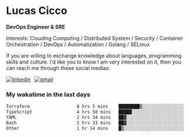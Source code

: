 # Lucas Cicco

**DevOps Engineer & SRE**

Interests: Clouding Computing / Distributed System / Security / Container Orchestration / DevOps / Automatization / Golang / SELinux

If you are willing to exchange knowledge about languages, programming skills and culture. I'd like you to know I am very interested on it, then you can reach me through those social medias:

<div style="display: flex; align-items: center; gap: 10px;">
  <a href="https://www.linkedin.com/in/lucas-vitor-de-cicco" target="_blank">
    <img
      src="https://img.shields.io/badge/-LinkedIn-%230077B5?style=for-the-badge&logo=linkedin&logoColor=white"
      alt="linkedin"
      target="_blank" 
    />
  </a>
  <a href="mailto:lucasvitorx1@gmail.com">
      <img
        src="https://img.shields.io/badge/-Gmail-%23333?style=for-the-badge&logo=gmail&logoColor=white"
        alt="gmail"
        target="_blank"
      />
  </a>
</div>

### My wakatime in the last days

<!--START_SECTION:waka-->

```txt
Terraform                  8 hrs 5 mins    ████████▒░░░░░░░░░░░░░░░░   33.04 %
TypeScript                 4 hrs 58 mins   █████░░░░░░░░░░░░░░░░░░░░   20.31 %
YAML                       2 hrs 34 mins   ██▓░░░░░░░░░░░░░░░░░░░░░░   10.52 %
Bash                       2 hrs 33 mins   ██▓░░░░░░░░░░░░░░░░░░░░░░   10.43 %
Other                      1 hr 14 mins    █▒░░░░░░░░░░░░░░░░░░░░░░░   05.09 %
```

<!--END_SECTION:waka-->
